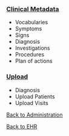 ### [Clinical Metadata](https://github.com/hmislk/hmis/wiki/Manage-Clinical-Metadata)
* Vocabularies
* Symptoms 
* Signs
* Diagnosis
* Investigations
* Procedures
* Plan of actions

### [Upload](https://github.com/hmislk/hmis/wiki/Upload-%E2%80%90-EMR-Administration)
* Diagnosis
* Upload Patients
* Upload Visits


[Back to Administration](https://github.com/hmislk/hmis/wiki/System-Administration)

[Back to EHR](https://github.com/hmislk/hmis/wiki/Electronic-Health-Record-(EHR))